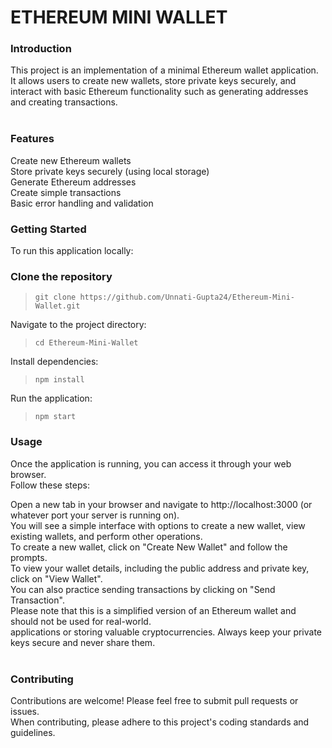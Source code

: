 # ETHEREUM MINI WALLET

### **Introduction**<br/>
This project is an implementation of a minimal Ethereum wallet application.<br/> It allows users to create new wallets, store private keys securely, and interact with basic Ethereum functionality such as generating addresses and creating transactions.<br/><br/>

### **Features**<br/>
Create new Ethereum wallets<br/>
Store private keys securely (using local storage)<br/>
Generate Ethereum addresses<br/>
Create simple transactions<br/>
Basic error handling and validation<br/>

### **Getting Started**<br/>
To run this application locally:<br/>

### **Clone the repository**<br/>
> ```git clone https://github.com/Unnati-Gupta24/Ethereum-Mini-Wallet.git```<br/> 

Navigate to the project directory:<br/>
> ```cd Ethereum-Mini-Wallet```<br/>

Install dependencies:<br/>
> ```npm install```<br/>

Run the application:<br/>
> ```npm start```<br/>

### **Usage**<br/>
Once the application is running, you can access it through your web browser.<br/> Follow these steps:<br/>

Open a new tab in your browser and navigate to http://localhost:3000 (or whatever port your server is running on).<br/>
You will see a simple interface with options to create a new wallet, view existing wallets, and perform other operations.<br/>
To create a new wallet, click on "Create New Wallet" and follow the prompts.<br/>
To view your wallet details, including the public address and private key, click on "View Wallet".<br/>
You can also practice sending transactions by clicking on "Send Transaction".<br/>
Please note that this is a simplified version of an Ethereum wallet and should not be used for real-world.<br/>
applications or storing valuable cryptocurrencies. Always keep your private keys secure and never share them.<br/><br/>

### **Contributing**<br/>
Contributions are welcome! Please feel free to submit pull requests or issues. <br/>
When contributing, please adhere to this project's coding standards and guidelines.
